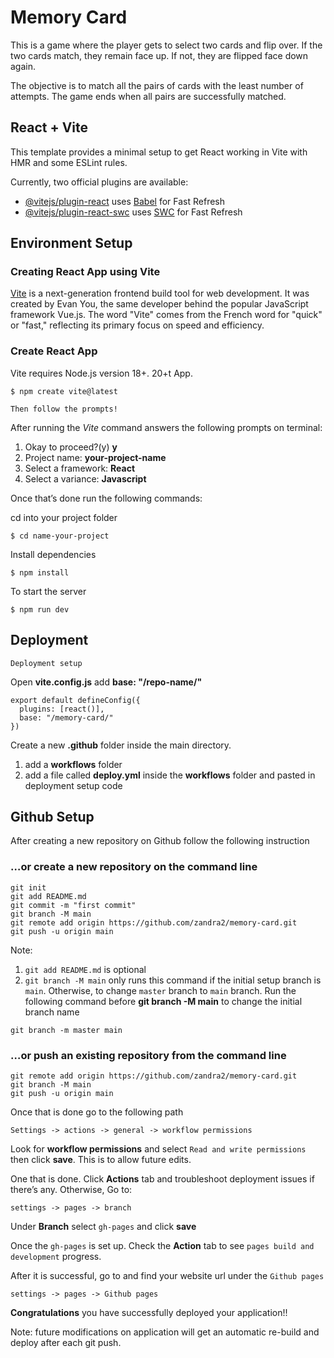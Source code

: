 # Memory Card
This is a game where the player gets to select two cards and flip over. If the two cards match, they remain face up. If not, they are flipped face down again.  

The objective is to match all the pairs of cards with the least number of attempts. The game ends when all pairs are successfully matched.

## React + Vite
This template provides a minimal setup to get React working in Vite with HMR and some ESLint rules.

Currently, two official plugins are available:

- [@vitejs/plugin-react](https://github.com/vitejs/vite-plugin-react/blob/main/packages/plugin-react/README.md) uses [Babel](https://babeljs.io/) for Fast Refresh
- [@vitejs/plugin-react-swc](https://github.com/vitejs/vite-plugin-react-swc) uses [SWC](https://swc.rs/) for Fast Refresh
  
## Environment Setup

### Creating React App using Vite
[Vite](https://vitejs.dev/guide/) is a next-generation frontend build tool for web development. It was created by Evan You, the same developer behind the popular JavaScript framework Vue.js. The word "Vite" comes from the French word for "quick" or "fast," reflecting its primary focus on speed and efficiency.

### Create React App
Vite requires Node.js version 18+. 20+t App.
```
$ npm create vite@latest
```
`Then follow the prompts!` 

After running the _Vite_ command answers the following prompts on terminal:
1. Okay to proceed?(y) **y**
2. Project name: **your-project-name**
3. Select a framework: **React**
4. Select a variance: **Javascript**

Once that’s done run the following commands:

cd into your project folder
```
$ cd name-your-project
```
Install dependencies
```
$ npm install
```
To start the server
```
$ npm run dev
```
## Deployment
`Deployment setup`

Open **vite.config.js** add **base: "/repo-name/"**
```
export default defineConfig({
  plugins: [react()],
  base: "/memory-card/"
})
```
Create a new **.github** folder inside the main directory. 
1. add a **workflows** folder
2. add a file called **deploy.yml** inside the **workflows** folder and pasted in deployment setup code

## Github Setup
After creating a new repository on Github follow the following instruction

### …or create a new repository on the command line
```
git init
git add README.md
git commit -m "first commit"
git branch -M main
git remote add origin https://github.com/zandra2/memory-card.git
git push -u origin main
```

Note: 
1. `git add README.md` is optional
2. `git branch -M main` only runs this command if the initial setup branch is `main`. Otherwise, to change `master` branch to `main` branch. Run the following command before **git branch -M main** to change the initial branch name

```
git branch -m master main
```

### …or push an existing repository from the command line
```
git remote add origin https://github.com/zandra2/memory-card.git
git branch -M main
git push -u origin main
```

Once that is done go to the following path
```
Settings -> actions -> general -> workflow permissions
```
Look for **workflow permissions** and select `Read and write permissions` then click **save**. This is to allow future edits. 

One that is done. Click **Actions** tab and troubleshoot deployment issues if there’s any. Otherwise, Go to:

```
settings -> pages -> branch
```
Under **Branch** select `gh-pages` and click **save**

Once the `gh-pages` is set up. Check the **Action** tab to see `pages build and development` progress. 

After it is successful, go to and find your website url under the `Github pages`
```
settings -> pages -> Github pages
```

**Congratulations** you have successfully deployed your application!!

Note: future modifications on application will get an automatic re-build and deploy after each git push. 
